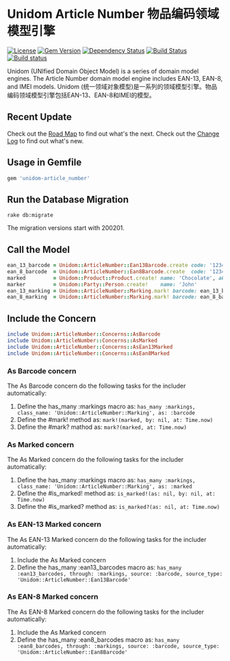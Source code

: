 # Unidom Article Number 物品编码领域模型引擎

[![License](https://img.shields.io/badge/license-MIT-green.svg)](http://opensource.org/licenses/MIT)
[![Gem Version](https://badge.fury.io/rb/unidom-article_number.svg)](https://badge.fury.io/rb/unidom-article_number)
[![Dependency Status](https://gemnasium.com/badges/github.com/topbitdu/unidom-accession.svg)](https://gemnasium.com/github.com/topbitdu/unidom-accession)
[![Build Status](https://travis-ci.org/topbitdu/unidom-article_number.svg?branch=master)](https://travis-ci.org/topbitdu/unidom-article_number)
[![Build status](https://ci.appveyor.com/api/projects/status/fayn35r72oy5na3u?svg=true)](https://ci.appveyor.com/project/topbitdu/unidom-article-number)

Unidom (UNIfied Domain Object Model) is a series of domain model engines. The Article Number domain model engine includes EAN-13, EAN-8, and IMEI models.
Unidom (统一领域对象模型)是一系列的领域模型引擎。物品编码领域模型引擎包括EAN-13、EAN-8和IMEI的模型。



## Recent Update

Check out the [Road Map](ROADMAP.md) to find out what's the next.
Check out the [Change Log](CHANGELOG.md) to find out what's new.



## Usage in Gemfile

```ruby
gem 'unidom-article_number'
```



## Run the Database Migration

```shell
rake db:migrate
```
The migration versions start with 200201.



## Call the Model

```ruby
ean_13_barcode = Unidom::ArticleNumber::Ean13Barcode.create code: '1234567890123'
ean_8_barcode  = Unidom::ArticleNumber::Ean8Barcode.create  code: '12345678'
marked         = Unidom::Product::Product.create! name: 'Chocolate', abbreviation: 'Choc', packing_norm: '12 blocks', measurement_unit: 'box'
marker         = Unidom::Party::Person.create!    name: 'John'
ean_13_marking = Unidom::ArticleNumber::Marking.mark! barcode: ean_13_barcode, marked: marked, marker: marker, opened_at: Time.now
ean_8_marking  = Unidom::ArticleNumber::Marking.mark! barcode: ean_8_barcode,  marked: marked, marker: marker, opened_at: Time.now
```



## Include the Concern

```ruby
include Unidom::ArticleNumber::Concerns::AsBarcode
include Unidom::ArticleNumber::Concerns::AsMarked
include Unidom::ArticleNumber::Concerns::AsEan13Marked
include Unidom::ArticleNumber::Concerns::AsEan8Marked
```

### As Barcode concern

The As Barcode concern do the following tasks for the includer automatically:  
1. Define the has_many :markings macro as: ``has_many :markings, class_name: 'Unidom::ArticleNumber::Marking', as: :barcode``  
2. Define the #mark! method as: ``mark!(marked, by: nil, at: Time.now)``  
3. Define the #mark? mathod as: ``mark?(marked, at: Time.now)``

### As Marked concern

The As Marked concern do the following tasks for the includer automatically:  
1. Define the has_many :markings macro as: ``has_many :markings, class_name: 'Unidom::ArticleNumber::Marking', as: :marked``  
2. Define the #is_marked! method as: ``is_marked!(as: nil, by: nil, at: Time.now)``  
3. Define the #is_marked? method as: ``is_marked?(as: nil, at: Time.now)``

### As EAN-13 Marked concern

The As EAN-13 Marked concern do the following tasks for the includer automatically:  
1. Include the As Marked concern  
2. Define the has_many :ean13_barcodes macro as: ``has_many :ean13_barcodes, through: :markings, source: :barcode, source_type: 'Unidom::ArticleNumber::Ean13Barcode'``

### As EAN-8 Marked concern

The As EAN-8 Marked concern do the following tasks for the includer automatically:  
1. Include the As Marked concern  
2. Define the has_many :ean8_barcodes macro as: ``has_many :ean8_barcodes, through: :markings, source: :barcode, source_type: 'Unidom::ArticleNumber::Ean8Barcode'``
